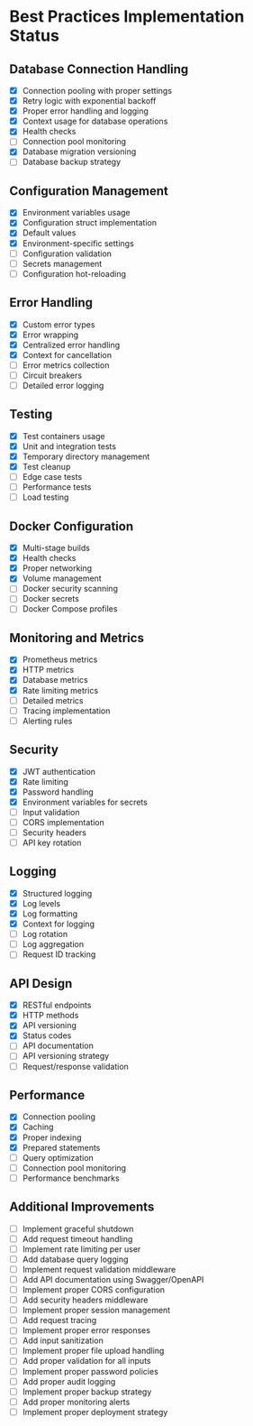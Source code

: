 # Best Practices Implementation Status

## Database Connection Handling
- [x] Connection pooling with proper settings
- [x] Retry logic with exponential backoff
- [x] Proper error handling and logging
- [x] Context usage for database operations
- [x] Health checks
- [ ] Connection pool monitoring
- [x] Database migration versioning
- [ ] Database backup strategy

## Configuration Management
- [x] Environment variables usage
- [x] Configuration struct implementation
- [x] Default values
- [x] Environment-specific settings
- [ ] Configuration validation
- [ ] Secrets management
- [ ] Configuration hot-reloading

## Error Handling
- [x] Custom error types
- [x] Error wrapping
- [x] Centralized error handling
- [x] Context for cancellation
- [ ] Error metrics collection
- [ ] Circuit breakers
- [ ] Detailed error logging

## Testing
- [x] Test containers usage
- [x] Unit and integration tests
- [x] Temporary directory management
- [x] Test cleanup
- [ ] Edge case tests
- [ ] Performance tests
- [ ] Load testing

## Docker Configuration
- [x] Multi-stage builds
- [x] Health checks
- [x] Proper networking
- [x] Volume management
- [ ] Docker security scanning
- [ ] Docker secrets
- [ ] Docker Compose profiles

## Monitoring and Metrics
- [x] Prometheus metrics
- [x] HTTP metrics
- [x] Database metrics
- [x] Rate limiting metrics
- [ ] Detailed metrics
- [ ] Tracing implementation
- [ ] Alerting rules

## Security
- [x] JWT authentication
- [x] Rate limiting
- [x] Password handling
- [x] Environment variables for secrets
- [ ] Input validation
- [ ] CORS implementation
- [ ] Security headers
- [ ] API key rotation

## Logging
- [x] Structured logging
- [x] Log levels
- [x] Log formatting
- [x] Context for logging
- [ ] Log rotation
- [ ] Log aggregation
- [ ] Request ID tracking

## API Design
- [x] RESTful endpoints
- [x] HTTP methods
- [x] API versioning
- [x] Status codes
- [ ] API documentation
- [ ] API versioning strategy
- [ ] Request/response validation

## Performance
- [x] Connection pooling
- [x] Caching
- [x] Proper indexing
- [x] Prepared statements
- [ ] Query optimization
- [ ] Connection pool monitoring
- [ ] Performance benchmarks

## Additional Improvements
- [ ] Implement graceful shutdown
- [ ] Add request timeout handling
- [ ] Implement rate limiting per user
- [ ] Add database query logging
- [ ] Implement request validation middleware
- [ ] Add API documentation using Swagger/OpenAPI
- [ ] Implement proper CORS configuration
- [ ] Add security headers middleware
- [ ] Implement proper session management
- [ ] Add request tracing
- [ ] Implement proper error responses
- [ ] Add input sanitization
- [ ] Implement proper file upload handling
- [ ] Add proper validation for all inputs
- [ ] Implement proper password policies
- [ ] Add proper audit logging
- [ ] Implement proper backup strategy
- [ ] Add proper monitoring alerts
- [ ] Implement proper deployment strategy 